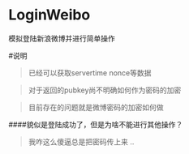 LoginWeibo
==========

模拟登陆新浪微博并进行简单操作
 
#说明

>已经可以获取servertime nonce等数据

>对于返回的pubkey尚不明确如何作为密码的加密

>目前存在的问题就是微博密码的加密如何做

####貌似是登陆成功了，但是为啥不能进行其他操作？

>我咋这么傻逼总是把密码传上来 ..

